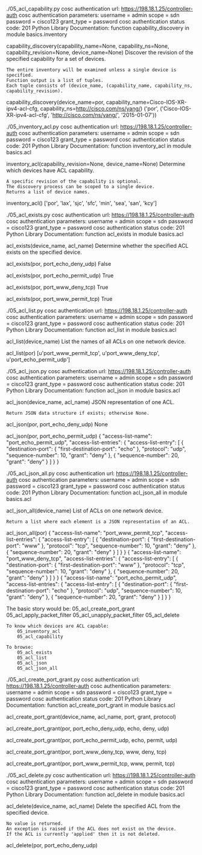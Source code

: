 ./05_acl_capability.py 
cosc authentication url: https://198.18.1.25/controller-auth
cosc authentication parameters:
   username = admin
   scope = sdn
   password = cisco123
   grant_type = password
cosc authentication status code: 201
Python Library Documentation: function capability_discovery in module basics.inventory

capability_discovery(capability_name=None, capability_ns=None, capability_revision=None, device_name=None)
    Discover the revision of the specified capability for a set of devices.
    
    The entire inventory will be examined unless a single device is specified.
    Function output is a list of tuples. 
    Each tuple consists of (device_name, (capability_name, capability_ns, capability_revision).


capability_discovery(device_name=por, capability_name=Cisco-IOS-XR-ipv4-acl-cfg, capability_ns=http://cisco.com/ns/yang/)
('por', ('Cisco-IOS-XR-ipv4-acl-cfg', 'http://cisco.com/ns/yang/', '2015-01-07'))




./05_inventory_acl.py 
cosc authentication url: https://198.18.1.25/controller-auth
cosc authentication parameters:
   username = admin
   scope = sdn
   password = cisco123
   grant_type = password
cosc authentication status code: 201
Python Library Documentation: function inventory_acl in module basics.acl

inventory_acl(capability_revision=None, device_name=None)
    Determine which devices have ACL capability.
    
    A specific revision of the capability is optional.
    The discovery process can be scoped to a single device.
    Returns a list of device names.

inventory_acl()
['por', 'lax', 'sjc', 'sfc', 'min', 'sea', 'san', 'kcy']




 ./05_acl_exists.py 
cosc authentication url: https://198.18.1.25/controller-auth
cosc authentication parameters:
   username = admin
   scope = sdn
   password = cisco123
   grant_type = password
cosc authentication status code: 201
Python Library Documentation: function acl_exists in module basics.acl

acl_exists(device_name, acl_name)
    Determine whether the specified ACL exists on the specified device.


acl_exists(por, port_echo_deny_udp)
	 False

acl_exists(por, port_echo_permit_udp)
	 True

acl_exists(por, port_www_deny_tcp)
	 True

acl_exists(por, port_www_permit_tcp)
	 True


./05_acl_list.py 
cosc authentication url: https://198.18.1.25/controller-auth
cosc authentication parameters:
   username = admin
   scope = sdn
   password = cisco123
   grant_type = password
cosc authentication status code: 201
Python Library Documentation: function acl_list in module basics.acl

acl_list(device_name)
    List the names of all ACLs on one network device.

acl_list(por)
[u'port_www_permit_tcp', u'port_www_deny_tcp', u'port_echo_permit_udp']



./05_acl_json.py 
cosc authentication url: https://198.18.1.25/controller-auth
cosc authentication parameters:
   username = admin
   scope = sdn
   password = cisco123
   grant_type = password
cosc authentication status code: 201
Python Library Documentation: function acl_json in module basics.acl

acl_json(device_name, acl_name)
    JSON representation of one ACL.
    
    Return JSON data structure if exists; otherwise None.


acl_json(por, port_echo_deny_udp)
	 None

acl_json(por, port_echo_permit_udp)
{
  "access-list-name": "port_echo_permit_udp", 
  "access-list-entries": {
    "access-list-entry": [
      {
        "destination-port": {
          "first-destination-port": "echo"
        }, 
        "protocol": "udp", 
        "sequence-number": 10, 
        "grant": "deny"
      }, 
      {
        "sequence-number": 20, 
        "grant": "deny"
      }
    ]
  }
}


./05_acl_json_all.py 
cosc authentication url: https://198.18.1.25/controller-auth
cosc authentication parameters:
   username = admin
   scope = sdn
   password = cisco123
   grant_type = password
cosc authentication status code: 201
Python Library Documentation: function acl_json_all in module basics.acl

acl_json_all(device_name)
    List of ACLs on one network device.
    
    Return a list where each element is a JSON representation of an ACL.

acl_json_all(por)
{
  "access-list-name": "port_www_permit_tcp",
  "access-list-entries": {
    "access-list-entry": [
      {
        "destination-port": {
          "first-destination-port": "www"
        },
        "protocol": "tcp",
        "sequence-number": 10,
        "grant": "deny"
      },
      {
        "sequence-number": 20,
        "grant": "deny"
      }
    ]
  }
}
{
  "access-list-name": "port_www_deny_tcp",
  "access-list-entries": {
    "access-list-entry": [
      {
        "destination-port": {
          "first-destination-port": "www"
        },
        "protocol": "tcp",
        "sequence-number": 10,
        "grant": "deny"
      },
      {
        "sequence-number": 20,
        "grant": "deny"
      }
    ]
  }
}
{
  "access-list-name": "port_echo_permit_udp",
  "access-list-entries": {
    "access-list-entry": [
      {
        "destination-port": {
          "first-destination-port": "echo"
        },
        "protocol": "udp",
        "sequence-number": 10,
        "grant": "deny"
      },
      {
        "sequence-number": 20,
        "grant": "deny"
      }
    ]
  }
}




  The basic story would be:
        05_acl_create_port_grant
        05_acl_apply_packet_filter
        05_acl_unapply_packet_filter
        05_acl_delete
        
    To know which devices are ACL capable:
        05_inventory_acl
        05_acl_capability
    
    To browse:
        05_acl_exists
        05_acl_list
        05_acl_json
        05_acl_json_all
        
./05_acl_create_port_grant.py 
cosc authentication url: https://198.18.1.25/controller-auth
cosc authentication parameters:
   username = admin
   scope = sdn
   password = cisco123
   grant_type = password
cosc authentication status code: 201
Python Library Documentation: function acl_create_port_grant in module basics.acl

acl_create_port_grant(device_name, acl_name, port, grant, protocol)


acl_create_port_grant(por, port_echo_deny_udp, echo, deny, udp)

acl_create_port_grant(por, port_echo_permit_udp, echo, permit, udp)

acl_create_port_grant(por, port_www_deny_tcp, www, deny, tcp)

acl_create_port_grant(por, port_www_permit_tcp, www, permit, tcp)









 ./05_acl_delete.py 
cosc authentication url: https://198.18.1.25/controller-auth
cosc authentication parameters:
   username = admin
   scope = sdn
   password = cisco123
   grant_type = password
cosc authentication status code: 201
Python Library Documentation: function acl_delete in module basics.acl

acl_delete(device_name, acl_name)
    Delete the specified ACL from the specified device.
    
    No value is returned.
    An exception is raised if the ACL does not exist on the device.
    If the ACL is currently 'applied' then it is not deleted.


acl_delete(por, port_echo_deny_udp)







      
        
        




